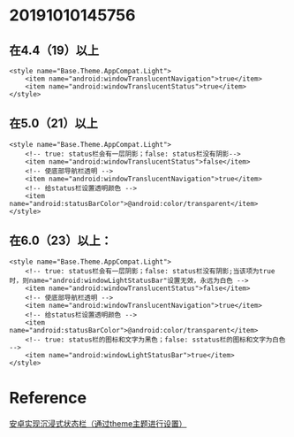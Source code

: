 # 20191010145756

<script src="../js/index.js"></script>
<div id="content"></div>



## 在4.4（19）以上

`````
<style name="Base.Theme.AppCompat.Light">
    <item name="android:windowTranslucentNavigation">true</item>
    <item name="android:windowTranslucentStatus">true</item>
</style>
`````

## 在5.0（21）以上
`````
<style name="Base.Theme.AppCompat.Light">
    <!-- true: status栏会有一层阴影；false: status栏没有阴影-->
    <item name="android:windowTranslucentStatus">false</item>
    <!-- 使底部导航栏透明 -->
    <item name="android:windowTranslucentNavigation">true</item>
    <!-- 给status栏设置透明颜色 -->
    <item name="android:statusBarColor">@android:color/transparent</item>
</style>
`````

## 在6.0（23）以上：
`````
<style name="Base.Theme.AppCompat.Light">
    <!-- true: status栏会有一层阴影；false: status栏没有阴影;当该项为true时，则name="android:windowLightStatusBar"设置无效，永远为白色 -->
    <item name="android:windowTranslucentStatus">false</item>
    <!-- 使底部导航栏透明 -->
    <item name="android:windowTranslucentNavigation">true</item>
    <!-- 给status栏设置透明颜色 -->
    <item name="android:statusBarColor">@android:color/transparent</item>
    <!-- true: status栏的图标和文字为黑色；false: sstatus栏的图标和文字为白色 -->
    <item name="android:windowLightStatusBar">true</item>
</style>
`````

# Reference 
[安卓实现沉浸式状态栏（通过theme主题进行设置）](https://blog.csdn.net/sunshine199221/article/details/61919890)